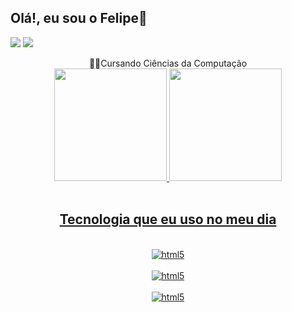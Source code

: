 ## Olá!, eu sou o Felipe👋


 <a href="https://instagram.com/eu.felipecosta" target="_blank"><img src="https://img.shields.io/badge/-Instagram-%23E4405F?style=for-the-badge&logo=instagram&logoColor=white" target="_blank"></a>
  <a href = "mailto:sp.felipecosta.sp"><img src="https://img.shields.io/badge/-Gmail-%23333?style=for-the-badge&logo=gmail&logoColor=white" target="_blank"></a>

<div align="center">
👨‍💻Cursando Ciências da Computação

<div align="center">
  <a href="https://github.com/eufelipecosta">
  <img height="180em" src="https://github-readme-stats.vercel.app/api?username=eufelipecosta&show_icons=true&theme=dark&include_all_commits=true&count_private=true"/>
   
    
  <img height="180em" src="https://github-readme-stats.vercel.app/api/top-langs/?username=eufelipecosta&layout=compact&langs_count=7&theme=dark"/>
</div>
<div style="display: inline_block"><br>
  
  ## Tecnologia que eu uso no meu dia

 <div style="display: inline_block"><br/>
 <img align="center" alt="html5" src="https://img.shields.io/badge/HTML5-E34F26?style=for-the-badge&logo=html5&logoColor=white">
 <div style="display: inline_block"><br/>
 <img align="center" alt="html5" src="https://img.shields.io/badge/CSS3-1572B6?style=for-the-badge&logo=css3&logoColor=white">
 <div style="display: inline_block"><br/>
 <img align="center" alt="html5" src="https://img.shields.io/badge/JavaScript-323330?style=for-the-badge&logo=javascript&logoColor=F7DF1E">
   

 
<div> 
  
